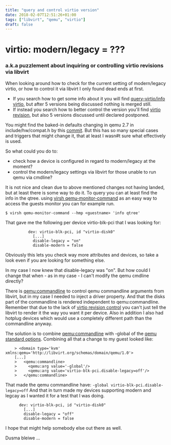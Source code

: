 ```yaml
---
title: "query and control virtio version"
date: 2018-02-07T12:51:26+01:00
tags: ["libvirt", "qemu", "virtio"]
draft: false
---
```


# virtio: modern/legacy = ??? #
### a.k.a puzzlement about inquiring or controlling virtio revisions via libvirt ###

When looking around how to check for the current setting of modern/legacy virtio,
or how to control it via libvirt I only found dead ends at first.

 * If you search how to get some info about it you will find [query-virtio/info virtio][1], but after 5 versions being discussed nothing is merged still.
 * If instead you search how to better control the version you'll find [virtio revision][2], but also 5 versions discussed until declared postponed.

You might find the baked-in defaults changing in qemu 2.7 in include/hw/compat.h by this [commit][3].
But this has so many special cases and triggers that might change it, that at least I wasn#t sure what effectively is used.

So what could you do to:

 * check how a device is configured in regard to modern/legacy at the moment?
 * control the modern/legacy settings via libvirt for those unable to run qemu via cmdline?

It is not nice and clean due to above mentioned changes not having landed, but at least there is some way to do it.
To query you can at least find the info in the qtree.
using [virsh qemu-monitor-command][4] as an easy way to access the guests monitor you can for example run.

`$ virsh qemu-monitor-command --hmp <guestname> 'info qtree'`

That gave me the following per device virtio-blk-pci that I was looking for:

```
          dev: virtio-blk-pci, id "virtio-disk0"
            [...]
            disable-legacy = "on"
            disable-modern = false
```

Obviously this lets you check way more attributes and devices, so take a look even if you are looking for something else.

In my case I now knew that disable-legacy was "on".
But how could I change that when - as in my case - I can't modify the qemu cmdline directly?

There is [qemu:commandline][5] to control qemu commandline arguments from libvirt, but in my case I needed to inject a driver property.
And that the disks part of the commandline is rendered independent to qemu:commandline.
Remember that due to the lack of [virtio revision control][2] you can't just tell the libvirt to render it the way you want it per device.
Also in addition I also had hotplug devices which would use a completely different path than the commandline anyway.

The solution is to combine [qemu:commandline][5] with -global of the [qemu standard options][6].
Combining all that a change to my guest looked like:

```
    > <domain type='kvm' xmlns:qemu='http://libvirt.org/schemas/domain/qemu/1.0'>
    [...]
    >   <qemu:commandline>
    >     <qemu:arg value='-global'/>
    >     <qemu:arg value='virtio-blk-pci.disable-legacy=off'/>
    >   </qemu:commandline>
```

That made the qemu commandline have: `-global virtio-blk-pci.disable-legacy=off`
And that in turn made my devices supporting modern and legcay as I wanted it for a test that I was doing.

          dev: virtio-blk-pci, id "virtio-disk0"
            [...]
            disable-legacy = "off"
            disable-modern = false

I hope that might help somebody else out there as well.

Dusma bleiwe ...

[1]: https://lists.gnu.org/archive/html/qemu-devel/2017-10/msg00393.html
[2]: https://www.redhat.com/archives/libvir-list/2016-September/msg00227.html
[3]: https://git.qemu.org/?p=qemu.git;a=commit;h=9a4c0e220d8a4f82b5665d0ee95ef94d8e1509d5
[4]: http://blog.vmsplice.net/2011/03/how-to-access-qemu-monitor-through.html
[5]: https://libvirt.org/drvqemu.html#qemucommand
[6]: https://qemu.weilnetz.de/doc/qemu-doc.html#Standard-options
